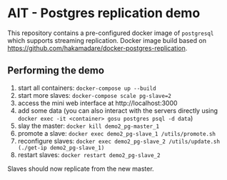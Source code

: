 # AIT - Postgres replication demo

This repository contains a pre-configured docker image of `postgresql`  which supports streaming replication.
Docker image build based on https://github.com/hakamadare/docker-postgres-replication.

## Performing the demo

  1. start all containers: `docker-compose up --build`
  2. start more slaves: `docker-compose scale pg-slave=2`
  2. access the mini web interface at http://localhost:3000
  3. add some data (you can also interact with the servers directly using `docker exec -it <container> gosu postgres psql -d data`)
  4. slay the master: `docker kill demo2_pg-master_1`
  5. promote a slave: `docker exec demo2_pg-slave_1 /utils/promote.sh`
  6. reconfigure slaves: `docker exec demo2_pg-slave_2 /utils/update.sh (./get-ip demo2_pg-slave_1)`
  7. restart slaves: `docker restart demo2_pg-slave_2`

Slaves should now replicate from the new master.